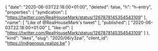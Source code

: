 {
  "date": "2020-06-03T22:18:00+01:00",
  "deleted": false,
  "h": "h-entry",
  "properties": {
    "syndication": [
      "https://twitter.com/RealHouseMark/status/1267878145354543109"
    ],
    "name": [
      "Like of @RealHouseMark's tweet"
    ],
    "published": [
      "2020-06-03T22:18:00+01:00"
    ],
    "like-of": [
      "https://twitter.com/RealHouseMark/status/1267878145354543109"
    ]
  },
  "kind": "likes",
  "slug": "2020/06/y3zai",
  "client_id": "https://indigenous.realize.be"
}
